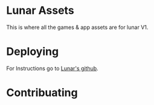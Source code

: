 # Lunar Assets

This is where all the games & app assets are for lunar V1.

# Deploying

For Instructions go to [Lunar's github](https://github.com/lunar-proxy/lunar-v1).

# Contribuating

